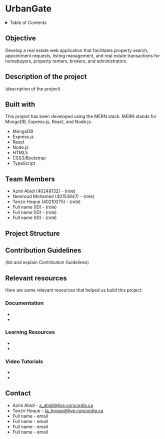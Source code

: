 # UrbanGate
<!-- 
Ideas: 
- add a "go to top" button after each section
- add logos
-->
<details>
<summary>Table of Contents</summary>
    
- [Objective](#Objective)
- [Description of the project](#description-of-the-project)
- [Built with](#built-with)
- [Team Members](#team-members)
- [Project Structure](#project-structure)
- [Contribution Guidelines](#contribution-guidelines)
- [Relevant resources](#relevant-resources)
    - [Documentation](#documentation)
    - [Learning Resources](#learning-resources)
    - [Video Tutorials](#video-tutorials)
- [Contact](#contact)
</details>

## Objective 
Develop a real estate web application that facilitates property search, appointment requests, listing management, and real estate transactions for homebuyers, property renters, brokers, and administrators.

## Description of the project
(description of the project)

## Built with
This project has been developed using the MERN stack. MERN stands for MongoDB, Express.js, React, and Node.js.
<!-- (why using this?) -->
*  MongoDB
*  Express.js
*  React
*  Node.js
*  HTML5
*  CSS3/Bootstrap
*  TypeScript

## Team Members
- Azmi Abidi (40248132) - (role)
- Nemroud Mohamed (40153847) - (role)
- Tanzir Hoque (40210275) - (role)
- Full name (ID) - (role)
- Full name (ID) - (role)
- Full name (ID) - (role)

## Project Structure

## Contribution Guidelines
(list and explain Contribution Guidelines)

## Relevant resources 
Here are some relevant resources that helped us build this project:

### Documentation
-
-
### Learning Resources
-
-
### Video Tutorials
-
-

## Contact
* Azmi Abidi - a_abidi@live.concordia.ca
* Tanzir Hoque - ta_hoque@live.concordia.ca
* Full name - email
* Full name - email
* Full name - email
* Full name - email
